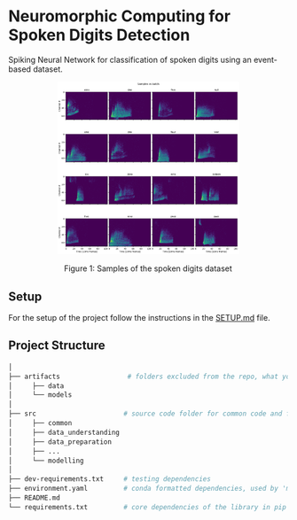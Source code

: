 # Neuromorphic Computing for Spoken Digits Detection

Spiking Neural Network for classification of spoken digits using an event-based dataset.

<div style="text-align: center">
    <img src="docs/img/digit_samples.png" width="65%" height="65%">
    <p style="text-align: center"> Figure 1: Samples of the spoken digits dataset </p>
</div>

## Setup

For the setup of the project follow the instructions in the [SETUP.md](docs/SETUP.md) file.

## Project Structure

```bash
│
├── artifacts                 # folders excluded from the repo, what you store here it won't be store in the repo
│     ├── data
│     └── models
│
├── src                      # source code folder for common code and for CRISP-DM steps
│     ├── common
│     ├── data_understanding
│     ├── data_preparation
│     ├── ...               
│     └── modelling
│
├── dev-requirements.txt     # testing dependencies
├── environment.yaml         # conda formatted dependencies, used by 'make init' to create the virtualenv
├── README.md                
└── requirements.txt         # core dependencies of the library in pip format
```
